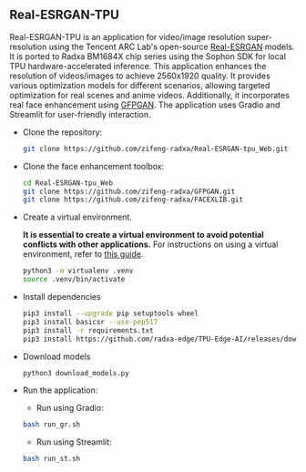 ## Real-ESRGAN-TPU

Real-ESRGAN-TPU is an application for video/image resolution super-resolution using the Tencent ARC Lab's open-source [Real-ESRGAN](https://github.com/xinntao/Real-ESRGAN) models. It is ported to Radxa BM1684X chip series using the Sophon SDK for local TPU hardware-accelerated inference. This application enhances the resolution of videos/images to achieve 2560x1920 quality. It provides various optimization models for different scenarios, allowing targeted optimization for real scenes and anime videos. Additionally, it incorporates real face enhancement using [GFPGAN](https://github.com/TencentARC/GFPGAN). The application uses Gradio and Streamlit for user-friendly interaction.

- Clone the repository:
  
  ```bash
  git clone https://github.com/zifeng-radxa/Real-ESRGAN-tpu_Web.git
  ```

- Clone the face enhancement toolbox:

  ```bash
  cd Real-ESRGAN-tpu_Web
  git clone https://github.com/zifeng-radxa/GFPGAN.git
  git clone https://github.com/zifeng-radxa/FACEXLIB.git
  ```

- Create a virtual environment.

  **It is essential to create a virtual environment to avoid potential conflicts with other applications.** For instructions on using a virtual environment, refer to [this guide](Virtualenv_usage.md).

  ```bash
  python3 -m virtualenv .venv
  source .venv/bin/activate
  ```
  
- Install dependencies

  ```bash
  pip3 install --upgrade pip setuptools wheel
  pip3 install basicsr --use-pep517
  pip3 install -r requirements.txt
  pip3 install https://github.com/radxa-edge/TPU-Edge-AI/releases/download/v0.1.0/tpu_perf-1.2.31-py3-none-manylinux2014_aarch64.whl
  ```

- Download models

  ```bash
  python3 download_models.py
  ```

- Run the application:

  - Run using Gradio:

  ```bash
  bash run_gr.sh
  ```

  - Run using Streamlit:

  ```bash
  bash run_st.sh
  ```